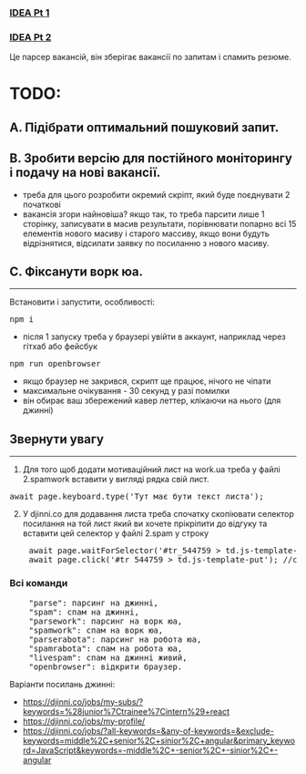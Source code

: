 ### <a href="https://www.youtube.com/watch?v=jUO--kbLlhE&ab_channel=%D0%A1%D0%B2%D1%96%D1%82%D0%BE%D1%87%D0%A3%D0%BA%D1%80%D0%B0%D1%97%D0%BD%D1%81%D1%8C%D0%BA%D0%BE%D0%B3%D0%BE%D0%91%D0%BB%D0%BE%D0%BA%D1%87%D0%B5%D0%B9%D0%BD%D1%83">IDEA Pt 1</a>

### <a href="https://www.youtube.com/watch?v=w9DcHsmi9Ug&t=933s&ab_channel=%D0%A1%D0%B2%D1%96%D1%82%D0%BE%D1%87%D0%A3%D0%BA%D1%80%D0%B0%D1%97%D0%BD%D1%81%D1%8C%D0%BA%D0%BE%D0%B3%D0%BE%D0%91%D0%BB%D0%BE%D0%BA%D1%87%D0%B5%D0%B9%D0%BD%D1%83">IDEA Pt 2</a>

Це парсер вакансій, він зберігає вакансії по запитам і спамить резюме.

# TODO:

## A. Підібрати оптимальний пошуковий запит.

## B. Зробити версію для постійного моніторингу і подачу на нові вакансії.

- треба для цього розробити окремий скріпт, який буде поєднувати 2 початкові
- вакансія згори найновіша? якщо так, то треба парсити лише 1 сторінку, записувати в масив результати, порівнювати попарно всі 15 елементів нового масиву і старого массиву, якщо вони будуть відрізнятися, відсилати заявку по посиланню з нового масиву.

## C. Фіксанути ворк юа.

---

Встановити і запустити, особливості:

<pre>
npm i
</pre>

- після 1 запуску треба у браузері увійти в аккаунт, наприклад через гітхаб або фейсбук
<pre>
npm run openbrowser
</pre>
- якщо браузер не закрився, скрипт ще працює, нічого не чіпати
- максимальне очікування - 30 секунд у разі помилки
- він обирає ваш збережений кавер леттер, клікаючи на нього (для джинні)

## Звернути увагу

---

1. Для того щоб додати мотиваційний лист на work.ua треба у файлі 2.spamwork вставити у вигляді рядка свій лист.
<pre>
await page.keyboard.type('Тут має бути текст листа');
</pre>

2. У djinni.co для додавання листа треба спочатку скопіювати селектор посилання на той лист який ви хочете прікріпити до відгуку та вставити цей селектор у файлі 2.spam у строку
<pre>
    await page.waitForSelector('#tr_544759 > td.js-template-put', {visible: true,}); //селектор посилання на мотиваційний лист
    await page.click('#tr_544759 > td.js-template-put'); //селектор посилання на мотиваційний лист
</pre>

### Всі команди

<pre>
    "parse": парсинг на джинні,
    "spam": спам на джинні,
    "parsework": парсинг на ворк юа,
    "spamwork": спам на ворк юа,
    "parserabota": парсинг на робота юа,
    "spamrabota": спам на робота юа,
    "livespam": спам на джинні живий,
    "openbrowser": відкрити браузер.
</pre>

Варіанти посилань джинні:

- https://djinni.co/jobs/my-subs/?keywords=%28junior%7Ctrainee%7Cintern%29+react
- https://djinni.co/jobs/my-profile/
- https://djinni.co/jobs/?all-keywords=&any-of-keywords=&exclude-keywords=middle%2C+senior%2C+sinior%2C+angular&primary_keyword=JavaScript&keywords=-middle%2C+-senior%2C+-sinior%2C+-angular
